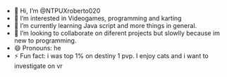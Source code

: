 - 👋 Hi, I’m @NTPUXroberto020
- 👀 I’m interested in Videogames, programming and karting
- 🌱 I’m currently learning Java script and more things in general.
- 💞️ I’m looking to collaborate on diferent projects but slowlly because im new to programming.
- 😄 Pronouns: he
- ⚡ Fun fact: i was top 1% on destiny 1 pvp. I enjoy cats and i want to investigate on vr

<!---
NTPUXroberto020/NTPUXroberto020 is a ✨ special ✨ repository because its `README.md` (this file) appears on your GitHub profile.
You can click the Preview link to take a look at your changes.
--->
